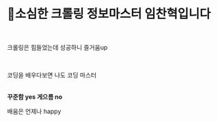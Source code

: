 <h1>🙂소심한 크롤링 정보마스터 임찬혁입니다</h1>
<br>
<p> 크롤링은 힘들었는데 성공하니 즐거움up </p>
<br>
<p> 코딩을 배우다보면 나도 코딩 마스터</p>
<br>
<b> 꾸준함 yes  게으름 no </b>
<br>
<p> 배움은 언제나 happy </p>

